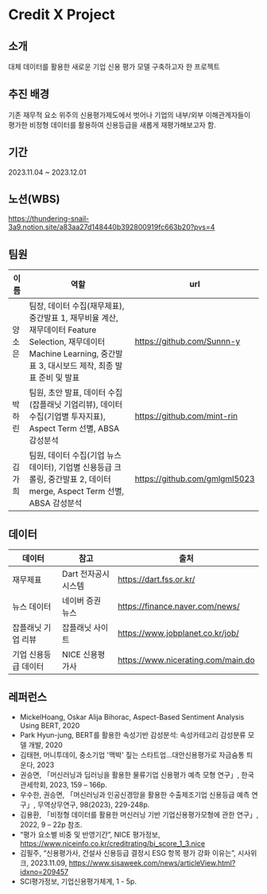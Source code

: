 # Credit X Project


## 소개

대체 데이터를 활용한 새로운 기업 신용 평가 모델 구축하고자 한 프로젝트

 
## 추진 배경

기존 재무적 요소 위주의 신용평가제도에서 벗어나 기업의 내부/외부 이해관계자들이 평가한 비정형 데이터를 활용하여 신용등급을 새롭게 재평가해보고자 함.


## 기간

2023.11.04 ~ 2023.12.01


## 노션(WBS)

https://thundering-snail-3a9.notion.site/a83aa27d148440b392800919fc663b20?pvs=4

 
## 팀원

| 이름   | 역할                                         | url                          |
| ------ | -------------------------------------------- | ----------------------------- |
| 양소은 | 팀장, 데이터 수집(재무제표), 중간발표 1, 재무비율 계산, 재무데이터 Feature Selection, 재무데이터 Machine Learning, 중간발표 3, 대시보드 제작, 최종 발표 준비 및 발표       | https://github.com/Sunnn-y |
| 박하린 | 팀원, 초안 발표, 데이터 수집(잡플래닛 기업리뷰), 데이터 수집(기업별 투자지표), Aspect Term 선별, ABSA 감성분석         | https://github.com/mint-rin |
| 김가희 | 팀원, 데이터 수집(기업 뉴스데이터), 기업별 신용등급 크롤링, 중간발표 2, 데이터 merge, Aspect Term 선별, ABSA 감성분석  | https://github.com/gmlgml5023 |


## 데이터
| 데이터   | 참고                                     | 출처                          |
| ------ | -------------------------------------------- | ----------------------------- |
| 재무제표 | Dart 전자공시 시스템   | https://dart.fss.or.kr/ |
| 뉴스 데이터 | 네이버 증권 뉴스      | https://finance.naver.com/news/ |
| 잡플래닛 기업 리뷰 | 잡플래닛 사이트   | https://www.jobplanet.co.kr/job/ |
| 기업 신용등급 데이터 | NICE 신용평가사   | https://www.nicerating.com/main.do |


## 레퍼런스

* MickelHoang, Oskar Alija Bihorac, Aspect-Based Sentiment Analysis Using BERT, 2020
* Park Hyun-jung, BERT를 활용한 속성기반 감성분석: 속성카테고리 감성분류 모델 개발, 2020
* 김태현, 머니투데이, 중소기업 '맥박' 짚는 스타트업...대안신용평가로 자금숨통 틔운다, 2023
* 권승면, 「머신러닝과 딥러닝을 활용한 물류기업 신용평가 예측 모형 연구」, 한국관세학회, 2023, 159 – 166p.
* 우수한, 권승면, 「머신러닝과 인공신경망을 활용한 수출제조기업 신용등급 예측 연구」, 무역상무연구, 98(2023), 229-248p.
* 김용환, 「비정형 데이터를 활용한 머신러닝 기반 기업신용평가모형에 관한 연구」, 2022, 9 – 22p 참조.
* “평가 요소별 비중 및 반영기간”, NICE 평가정보, https://www.niceinfo.co.kr/creditrating/bi_score_1_3.nice
* 김필주, “신용평가사, 건설사 신용등급 결정시 ESG 항목 평가 강화 이유는”, 시사위크, 2023.11.09, https://www.sisaweek.com/news/articleView.html?idxno=209457
* SCI평가정보, 기업신용평가체계, 1 - 5p.

